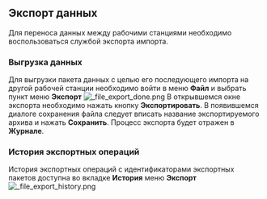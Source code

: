 ﻿
## Экспорт данных
Для переноса данных между рабочими станциями необходимо воспользоваться службой экспорта импорта.
### Выгрузка данных
Для выгрузки пакета данных с целью его последующего импорта на другой рабочей станции необходимо войти в меню **Файл** и выбрать пункт меню **Экспорт**
![_file_export_done.png](./images/_file_export_done.png "")
В открывшемся окне экспорта необходимо нажать кнопку **Экспортировать**.
В появившемся диалоге сохранения файла следует вписать название экспортируемого архива и нажать **Сохранить**. Процесс экспорта будет отражен в **Журнале**.
### История экспортных операций
История экспортных операций с идентификаторами экспортных пакетов доступна во вкладке **История** меню **Экспорт**
![_file_export_history.png](./images/_file_export_history.png "")

